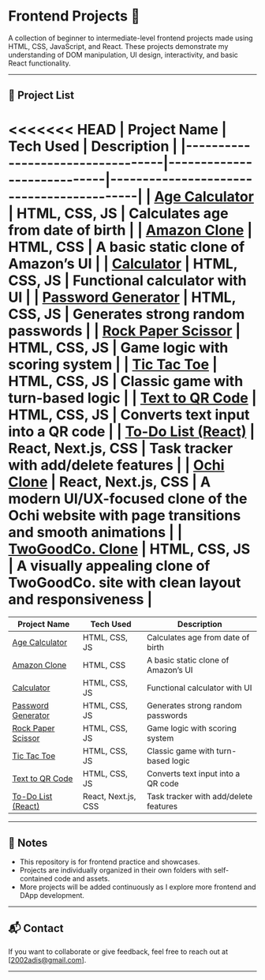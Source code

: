 # Frontend Projects 🚀

A collection of beginner to intermediate-level frontend projects made using HTML, CSS, JavaScript, and React. These projects demonstrate my understanding of DOM manipulation, UI design, interactivity, and basic React functionality.

---

## 📂 Project List

<<<<<<< HEAD
| Project Name                     | Tech Used                  | Description                              |
|----------------------------------|----------------------------|------------------------------------------|
| [Age Calculator](./age-calculator)              | HTML, CSS, JS              | Calculates age from date of birth       |
| [Amazon Clone](./amazon-clone-frontend)         | HTML, CSS                  | A basic static clone of Amazon’s UI     |
| [Calculator](./calculator)                      | HTML, CSS, JS              | Functional calculator with UI           |
| [Password Generator](./password-generator)      | HTML, CSS, JS              | Generates strong random passwords       |
| [Rock Paper Scissor](./rock-paper-scissor)      | HTML, CSS, JS              | Game logic with scoring system          |
| [Tic Tac Toe](./tic-tac-toe)                    | HTML, CSS, JS              | Classic game with turn-based logic      |
| [Text to QR Code](./txt-to-qr-code)             | HTML, CSS, JS              | Converts text input into a QR code      |
| [To-Do List (React)](./to-do-list)              | React, Next.js, CSS        | Task tracker with add/delete features   |
| [Ochi Clone](./ochi-clone)                      | React, Next.js, CSS        | A modern UI/UX-focused clone of the Ochi website with page transitions and smooth animations |
| [TwoGoodCo. Clone](./twogoodco-clone)           | HTML, CSS, JS              | A visually appealing clone of TwoGoodCo. site with clean layout and responsiveness |
=======
| Project Name           | Tech Used                  | Description                              |
|------------------------|----------------------------|------------------------------------------|
| [Age Calculator](./age-calculator)        | HTML, CSS, JS              | Calculates age from date of birth       |
| [Amazon Clone](./amazon-clone-frontend)   | HTML, CSS                  | A basic static clone of Amazon’s UI     |
| [Calculator](./calculator)                | HTML, CSS, JS              | Functional calculator with UI           |
| [Password Generator](./password-generator)| HTML, CSS, JS              | Generates strong random passwords       |
| [Rock Paper Scissor](./rock-paper-scissor)| HTML, CSS, JS              | Game logic with scoring system          |
| [Tic Tac Toe](./tic-tac-toe)              | HTML, CSS, JS              | Classic game with turn-based logic      |
| [Text to QR Code](./txt-to-qr-code)       | HTML, CSS, JS              | Converts text input into a QR code      |
| [To-Do List (React)](./to-do-list)        | React, Next.js, CSS        | Task tracker with add/delete features   |


---

## 📌 Notes
- This repository is for frontend practice and showcases.
- Projects are individually organized in their own folders with self-contained code and assets.
- More projects will be added continuously as I explore more frontend and DApp development.

---

## 📬 Contact
If you want to collaborate or give feedback, feel free to reach out at [2002adis@gmail.com].

---
